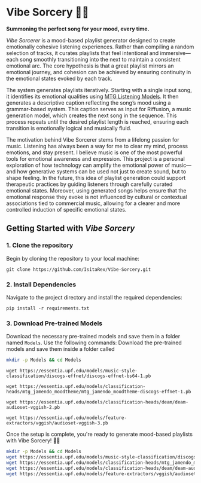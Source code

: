 # Vibe Sorcery 🎼🔮  
**Summoning the perfect song for your mood, every time.**

*Vibe Sorcerer* is a mood-based playlist generator designed to create emotionally cohesive listening experiences. Rather than compiling a random selection of tracks, it curates playlists that feel intentional and immersive—each song smoothly transitioning into the next to maintain a consistent emotional arc. The core hypothesis is that a great playlist mirrors an emotional journey, and cohesion can be achieved by ensuring continuity in the emotional states evoked by each track.

The system generates playlists iteratively. Starting with a single input song, it identifies its emotional qualities using [MTG Listening Models](https://github.com/MTG/essentia). It then generates a descriptive caption reflecting the song’s mood using a grammar-based system. This caption serves as input for Riffusion, a music generation model, which creates the next song in the sequence. This process repeats until the desired playlist length is reached, ensuring each transition is emotionally logical and musically fluid.

The motivation behind Vibe Sorcerer stems from a lifelong passion for music. Listening has always been a way for me to clear my mind, process emotions, and stay present. I believe music is one of the most powerful tools for emotional awareness and expression. This project is a personal exploration of how technology can amplify the emotional power of music—and how generative systems can be used not just to create sound, but to shape feeling. In the future, this idea of playlist generation could support therapeutic practices by guiding listeners through carefully curated emotional states. Moreover, using generated songs helps ensure that the emotional response they evoke is not influenced by cultural or contextual associations tied to commercial music, allowing for a clearer and more controlled induction of specific emotional states.


## Getting Started with *Vibe Sorcery*

### 1. Clone the repository
Begin by cloning the repository to your local machine:
```
git clone https://github.com/IsitaRex/Vibe-Sorcery.git
```
### 2. Install Dependencies
Navigate to the project directory and install the required dependencies:
```
pip install -r requirements.txt
```

### 3. Download Pre-trained Models
Download the necessary pre-trained models and save them in a folder named `Models`. Use the following commands:
Download the pre-trained models and save them inside a folder called 
 ```bash
mkdir -p Models && cd Models
```
 ```
wget https://essentia.upf.edu/models/music-style-classification/discogs-effnet/discogs-effnet-bs64-1.pb
 ```
  ```
wget https://essentia.upf.edu/models/classification-heads/mtg_jamendo_moodtheme/mtg_jamendo_moodtheme-discogs-effnet-1.pb
 ```
  ```
wget https://essentia.upf.edu/models/classification-heads/deam/deam-audioset-vggish-2.pb
 ```
  ```
wget https://essentia.upf.edu/models/feature-extractors/vggish/audioset-vggish-3.pb
 ```
Once the setup is complete, you're ready to generate mood-based playlists with Vibe Sorcery! 🎼🔮

 ```bash
mkdir -p Models && cd Models
wget https://essentia.upf.edu/models/music-style-classification/discogs-effnet/discogs-effnet-bs64-1.pb
wget https://essentia.upf.edu/models/classification-heads/mtg_jamendo_moodtheme/mtg_jamendo_moodtheme-discogs-effnet-1.pb
wget https://essentia.upf.edu/models/classification-heads/deam/deam-audioset-vggish-2.pb
wget https://essentia.upf.edu/models/feature-extractors/vggish/audioset-vggish-3.pb
 ```